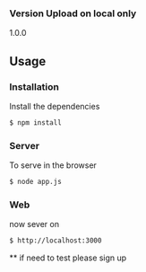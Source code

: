 
### Version Upload on local only
1.0.0

## Usage

### Installation

Install the dependencies

```sh
$ npm install
```

### Server
To serve in the browser

```sh
$ node app.js
```
### Web
now sever on 

```sh
$ http://localhost:3000
```

** if need to test please sign up 

